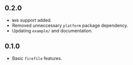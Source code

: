 ## 0.2.0
- `Web` support added.
- Removed unneccessary `platform` package dependency. 
- Updating `example/` and documentation.

## 0.1.0
- Basic `firefile` features.